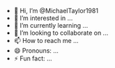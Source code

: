 - 👋 Hi, I’m @MichaelTaylor1981
- 👀 I’m interested in ...
- 🌱 I’m currently learning ...
- 💞️ I’m looking to collaborate on ...
- 📫 How to reach me ...
- 😄 Pronouns: ...
- ⚡ Fun fact: ...

<!---
# My Data Analyst Portfolio

Welcome to my GitHub portfolio! This repository showcases projects and work completed during my data analyst course, demonstrating my skills in data analysis, visualization, and interpretation.

## About Me

Michael Taylor
Aspiring Data Analyst | Passionate about turning data into actionable insights | Proficient in Python, SQL, and Tableau]

This portfolio reflects my journey in learning and applying data analysis techniques. I'm eager to leverage my skills to contribute to data-driven decision-making.

## Projects

Here's a glimpse of the projects included in this portfolio:

* **Project 1: bike-tripdata**
    * **Description:** A brief description of the project, its objectives, and the data used.
    * **Key Skills Demonstrated:** [e.g., Data cleaning, exploratory data analysis (EDA), statistical analysis, data visualization]
    * **Technologies Used:** [e.g., Python (Pandas, NumPy, Matplotlib, Seaborn), SQL, Tableau]
    * **Link to Project:** [Link to the project's folder or notebook within this repository]
* **Project 2: [Project Title]**
    * **Description:** A brief description of the project, its objectives, and the data used.
    * **Key Skills Demonstrated:** [e.g., Data modeling, hypothesis testing, predictive analysis]
    * **Technologies Used:** [e.g., SQL, Python (Scikit-learn), Power BI]
    * **Link to Project:** [Link to the project's folder or notebook within this repository]
* **Project 3: [Project Title]**
    * **Description:** A brief description of the project, its objectives, and the data used.
    * **Key Skills Demonstrated:** [e.g., data gathering, data warehousing, dashboarding]
    * **Technologies Used:** [e.g., SQL, Google Sheets, Looker Studio]
    * **Link to Project:** [Link to the project's folder or notebook within this repository]

**(Add more projects as needed)**

## Skills

* **Programming Languages:** Python (Pandas, NumPy, Scikit-learn, Matplotlib, Seaborn), SQL
* **Data Visualization:** Tableau, Power BI, Looker Studio, Matplotlib, Seaborn
* **Data Analysis:** Exploratory Data Analysis (EDA), Statistical Analysis, Hypothesis Testing, Predictive Modeling
* **Data Management:** Data Cleaning, Data Wrangling, Data Warehousing
* **Tools:** Git, Jupyter Notebooks, Google Sheets

## How to Navigate This Portfolio

* Each project has its own folder or notebook, containing the code, data, and any relevant documentation.
* You can explore the code and data directly on GitHub.
* For visualizations, links to interactive dashboards or static images are provided.

## Contact

* michael.taylor.981@gmail.com
* [Your LinkedIn Profile URL (Optional)]
* [Your Portfolio Website URL (Optional)]

Thank you for visiting my portfolio! I'm always looking for opportunities to learn and grow as a data analyst.You can click the Preview link to take a look at your changes.
--->
